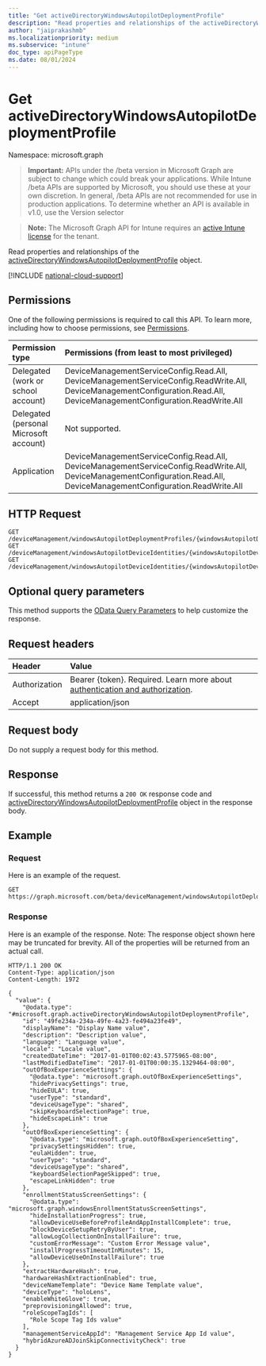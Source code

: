 ```yaml
---
title: "Get activeDirectoryWindowsAutopilotDeploymentProfile"
description: "Read properties and relationships of the activeDirectoryWindowsAutopilotDeploymentProfile object."
author: "jaiprakashmb"
ms.localizationpriority: medium
ms.subservice: "intune"
doc_type: apiPageType
ms.date: 08/01/2024
---
```


# Get activeDirectoryWindowsAutopilotDeploymentProfile

Namespace: microsoft.graph

> **Important:** APIs under the /beta version in Microsoft Graph are subject to change which could break your applications. While Intune /beta APIs are supported by Microsoft, you should use these at your own discretion. In general, /beta APIs are not recommended for use in production applications. To determine whether an API is available in v1.0, use the Version selector

> **Note:** The Microsoft Graph API for Intune requires an [active Intune license](https://go.microsoft.com/fwlink/?linkid=839381) for the tenant.

Read properties and relationships of the [activeDirectoryWindowsAutopilotDeploymentProfile](../resources/intune-enrollment-activedirectorywindowsautopilotdeploymentprofile.md) object.

[!INCLUDE [national-cloud-support](../../includes/all-clouds.md)]

## Permissions
One of the following permissions is required to call this API. To learn more, including how to choose permissions, see [Permissions](/graph/permissions-reference).

|Permission type|Permissions (from least to most privileged)|
|:---|:---|
|Delegated (work or school account)|DeviceManagementServiceConfig.Read.All, DeviceManagementServiceConfig.ReadWrite.All, DeviceManagementConfiguration.Read.All, DeviceManagementConfiguration.ReadWrite.All|
|Delegated (personal Microsoft account)|Not supported.|
|Application|DeviceManagementServiceConfig.Read.All, DeviceManagementServiceConfig.ReadWrite.All, DeviceManagementConfiguration.Read.All, DeviceManagementConfiguration.ReadWrite.All|

## HTTP Request
<!-- {
  "blockType": "ignored"
}
-->
``` http
GET /deviceManagement/windowsAutopilotDeploymentProfiles/{windowsAutopilotDeploymentProfileId}
GET /deviceManagement/windowsAutopilotDeviceIdentities/{windowsAutopilotDeviceIdentityId}/deploymentProfile
GET /deviceManagement/windowsAutopilotDeviceIdentities/{windowsAutopilotDeviceIdentityId}/intendedDeploymentProfile
```

## Optional query parameters
This method supports the [OData Query Parameters](/graph/query-parameters) to help customize the response.

## Request headers
|Header|Value|
|:---|:---|
|Authorization|Bearer {token}. Required. Learn more about [authentication and authorization](/graph/auth/auth-concepts).|
|Accept|application/json|

## Request body
Do not supply a request body for this method.

## Response
If successful, this method returns a `200 OK` response code and [activeDirectoryWindowsAutopilotDeploymentProfile](../resources/intune-enrollment-activedirectorywindowsautopilotdeploymentprofile.md) object in the response body.

## Example

### Request
Here is an example of the request.
``` http
GET https://graph.microsoft.com/beta/deviceManagement/windowsAutopilotDeploymentProfiles/{windowsAutopilotDeploymentProfileId}
```

### Response
Here is an example of the response. Note: The response object shown here may be truncated for brevity. All of the properties will be returned from an actual call.
``` http
HTTP/1.1 200 OK
Content-Type: application/json
Content-Length: 1972

{
  "value": {
    "@odata.type": "#microsoft.graph.activeDirectoryWindowsAutopilotDeploymentProfile",
    "id": "49fe234a-234a-49fe-4a23-fe494a23fe49",
    "displayName": "Display Name value",
    "description": "Description value",
    "language": "Language value",
    "locale": "Locale value",
    "createdDateTime": "2017-01-01T00:02:43.5775965-08:00",
    "lastModifiedDateTime": "2017-01-01T00:00:35.1329464-08:00",
    "outOfBoxExperienceSettings": {
      "@odata.type": "microsoft.graph.outOfBoxExperienceSettings",
      "hidePrivacySettings": true,
      "hideEULA": true,
      "userType": "standard",
      "deviceUsageType": "shared",
      "skipKeyboardSelectionPage": true,
      "hideEscapeLink": true
    },
    "outOfBoxExperienceSetting": {
      "@odata.type": "microsoft.graph.outOfBoxExperienceSetting",
      "privacySettingsHidden": true,
      "eulaHidden": true,
      "userType": "standard",
      "deviceUsageType": "shared",
      "keyboardSelectionPageSkipped": true,
      "escapeLinkHidden": true
    },
    "enrollmentStatusScreenSettings": {
      "@odata.type": "microsoft.graph.windowsEnrollmentStatusScreenSettings",
      "hideInstallationProgress": true,
      "allowDeviceUseBeforeProfileAndAppInstallComplete": true,
      "blockDeviceSetupRetryByUser": true,
      "allowLogCollectionOnInstallFailure": true,
      "customErrorMessage": "Custom Error Message value",
      "installProgressTimeoutInMinutes": 15,
      "allowDeviceUseOnInstallFailure": true
    },
    "extractHardwareHash": true,
    "hardwareHashExtractionEnabled": true,
    "deviceNameTemplate": "Device Name Template value",
    "deviceType": "holoLens",
    "enableWhiteGlove": true,
    "preprovisioningAllowed": true,
    "roleScopeTagIds": [
      "Role Scope Tag Ids value"
    ],
    "managementServiceAppId": "Management Service App Id value",
    "hybridAzureADJoinSkipConnectivityCheck": true
  }
}
```